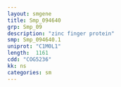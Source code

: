 ```yaml
---
layout: smgene
title: Smp_094640
grp: Smp_09
description: "zinc finger protein"
smp: Smp_094640.1
uniprot: "C1M0L1"
length:  1161
cdd: "COG5236"
kk: ns
categories: sm
---
```


